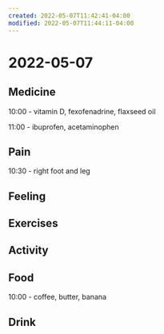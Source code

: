 ```yaml
---
created: 2022-05-07T11:42:41-04:00
modified: 2022-05-07T11:44:11-04:00
---
```


# 2022-05-07

## Medicine

10:00 - vitamin D, fexofenadrine, flaxseed oil

11:00 - ibuprofen, acetaminophen


## Pain

10:30 - right foot and leg

## Feeling


## Exercises


## Activity


## Food

10:00 - coffee, butter, banana

## Drink
